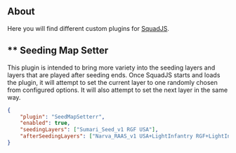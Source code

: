 ## **About**
Here you will find different custom plugins for [SquadJS](https://github.com/Team-Silver-Sphere/SquadJS).

## ** Seeding Map Setter
This plugin is intended to bring more variety into the seeding layers and layers that are played after seeding ends. Once SquadJS starts and loads the plugin, it will attempt to set the current layer to one randomly chosen from configured options. It will also attempt to set the next layer in the same way.

```json
{
    "plugin": "SeedMapSetterr",
    "enabled": true,
    "seedingLayers": ["Sumari_Seed_v1 RGF USA"],
    "afterSeedingLayers": ["Narva_RAAS_v1 USA+LightInfantry RGF+LightInfantry"]
}
```